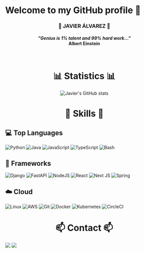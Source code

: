 # Welcome to my GitHub profile 👋

<div align="center">
    <h3>🤖 JAVIER ÁLVAREZ 👾</h3>
    <h4><i>"Genius is 1% talent and 99% hard work..."</i><br/><strong>Albert Einstein</strong></h4>
</div>

<br/>

<h1 align = "middle">📊 Statistics 📊</h1>
<div align="center">

![Javier's GitHub stats](https://github-readme-stats.vercel.app/api?username=jalvarezz13&count_private=true&show_icons=true&bg_color=30,0ff1ce,904e95&title_color=fff&text_color=fff)

<!--- <br/>

![Top Langs](https://github-readme-stats.vercel.app/api/top-langs/?username=jalvarezz13&langs_count=10&layout=compact&bg_color=30,0ff1ce,904e95&title_color=fff&text_color=fff) -->

</div>


<h1 align = "middle">🚀 Skills 🚀</h1>

## 💻 Top Languages
![Python](https://img.shields.io/badge/python-3670A0?style=for-the-badge&logo=python&logoColor=ffdd54)
![Java](https://img.shields.io/badge/java-%23ED8B00.svg?style=for-the-badge&logo=java&logoColor=white)
![JavaScript](https://img.shields.io/badge/javascript-%23323330.svg?style=for-the-badge&logo=javascript&logoColor=%23F7DF1E)
![TypeScript](https://img.shields.io/badge/typescript-%23007ACC.svg?style=for-the-badge&logo=typescript&logoColor=white)
![Bash](https://img.shields.io/badge/bash-%23121011.svg?style=for-the-badge&logo=gnu-bash&logoColor=white)

## 📑 Frameworks
![Django](https://img.shields.io/badge/django-%23092E20.svg?style=for-the-badge&logo=django&logoColor=white)
![FastAPI](https://img.shields.io/badge/FastAPI-005571?style=for-the-badge&logo=fastapi)
![NodeJS](https://img.shields.io/badge/node.js-6DA55F?style=for-the-badge&logo=node.js&logoColor=white)
![React](https://img.shields.io/badge/react-%2320232a.svg?style=for-the-badge&logo=react&logoColor=%2361DAFB)
![Next JS](https://img.shields.io/badge/Next-black?style=for-the-badge&logo=next.js&logoColor=white)
![Spring](https://img.shields.io/badge/spring-%236DB33F.svg?style=for-the-badge&logo=spring&logoColor=white)

## ☁️ Cloud
![Linux](https://img.shields.io/badge/Linux-FCC624?style=for-the-badge&logo=linux&logoColor=black)
![AWS](https://img.shields.io/badge/AWS-%23FF9900.svg?style=for-the-badge&logo=amazon-aws&logoColor=white)
![Git](https://img.shields.io/badge/git-%23F05033.svg?style=for-the-badge&logo=git&logoColor=white)
![Docker](https://img.shields.io/badge/docker-%230db7ed.svg?style=for-the-badge&logo=docker&logoColor=white)
![Kubernetes](https://img.shields.io/badge/kubernetes-%23326ce5.svg?style=for-the-badge&logo=kubernetes&logoColor=white)
![CircleCI](https://img.shields.io/badge/circle%20ci-%23161616.svg?style=for-the-badge&logo=circleci&logoColor=white)

<h1 align = "middle">📫 Contact 📫</h1>
<a title="Email" href="mailto:jav.alv.par@gmail.com"><img src="https://img.shields.io/badge/email-D14836?style=for-the-badge&logo=gmail&logoColor=white"/></a>
<a title="Linkedin" style="marginLeft: 10px" href="https://www.linkedin.com/in/javieralpa/"><img src="https://img.shields.io/badge/linkedin-%230077B5.svg?style=for-the-badge&logo=linkedin&logoColor=white"/></a>

<!-- <a title="Telegram" href="https://t.me/jap13"><img src="https://img.shields.io/badge/Telegram-2CA5E0?style=for-the-badge&logo=telegram&logoColor=white"/></a>
<a title="Website" href="https://jalvarezz13.github.io/"><img src="https://img.shields.io/badge/Sitio%20Web-black?style=for-the-badge&logo=JSON%20web%20tokens"/></a> -->
